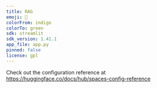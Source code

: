 ```yaml
---
title: RAG
emoji: 👀
colorFrom: indigo
colorTo: green
sdk: streamlit
sdk_version: 1.41.1
app_file: app.py
pinned: false
license: gpl
---
```


Check out the configuration reference at https://huggingface.co/docs/hub/spaces-config-reference
